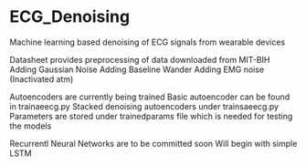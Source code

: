 # ECG_Denoising

Machine learning based denoising of ECG signals from wearable devices 

Datasheet provides preprocessing of data downloaded from MIT-BIH
  Adding Gaussian Noise
  Adding Baseline Wander
  Adding EMG noise (Inactivated atm)
 
Autoencoders are currently being trained
  Basic autoencoder can be found in trainaeecg.py
  Stacked denoising autoencoders under trainsaeecg.py
  Parameters are stored under trainedparams file which is needed for testing the models
 
Recurrentl Neural Networks are to be committed soon
  Will begin with simple LSTM 
  
